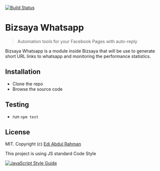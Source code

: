 [![Build Status](https://travis-ci.org/eddy03/bizsaya-whatsapp.svg?branch=master)](https://travis-ci.org/eddy03/bizsaya-whatsapp)

# Bizsaya Whatsapp

> Automation tools for your Facebook Pages with auto-reply

Bizsaya Whatsapp is a module inside Bizsaya that will be use to generate short URL links to whatsapp 
and monitoring the performance statistics.

## Installation

* Clone the repo
* Browse the source code

## Testing

* run `npm test`

## License

MIT. Copyright (c) [Edi Abdul Rahman](http://dontpushpush.com)

This project is using JS standard Code Style

[![JavaScript Style Guide](https://cdn.rawgit.com/standard/standard/master/badge.svg)](https://github.com/standard/standard)